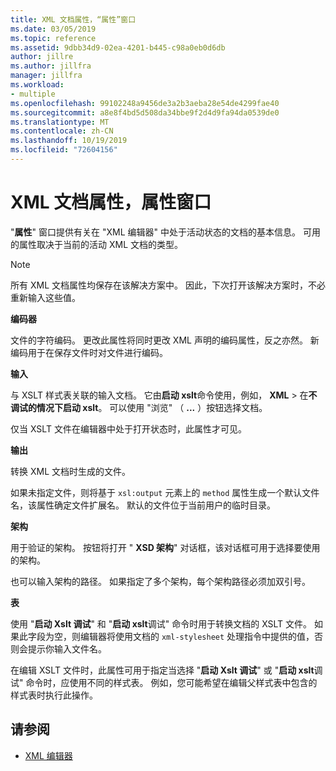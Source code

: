 ```yaml
---
title: XML 文档属性，“属性”窗口
ms.date: 03/05/2019
ms.topic: reference
ms.assetid: 9dbb34d9-02ea-4201-b445-c98a0eb0d6db
author: jillre
ms.author: jillfra
manager: jillfra
ms.workload:
- multiple
ms.openlocfilehash: 99102248a9456de3a2b3aeba28e54de4299fae40
ms.sourcegitcommit: a8e8f4bd5d508da34bbe9f2d4d9fa94da0539de0
ms.translationtype: MT
ms.contentlocale: zh-CN
ms.lasthandoff: 10/19/2019
ms.locfileid: "72604156"
---
```

# <a name="xml-document-properties-properties-window"></a>XML 文档属性，属性窗口

"**属性**" 窗口提供有关在 "XML 编辑器" 中处于活动状态的文档的基本信息。 可用的属性取决于当前的活动 XML 文档的类型。

> [!NOTE]
> 所有 XML 文档属性均保存在该解决方案中。 因此，下次打开该解决方案时，不必重新输入这些值。

**编码器**

文件的字符编码。 更改此属性将同时更改 XML 声明的编码属性，反之亦然。 新编码用于在保存文件时对文件进行编码。

**输入**

与 XSLT 样式表关联的输入文档。 它由**启动 xslt**命令使用，例如， **XML**  >  在**不调试的情况下启动 xslt**。 可以使用 "浏览" （ **...** ）按钮选择文档。

仅当 XSLT 文件在编辑器中处于打开状态时，此属性才可见。

**输出**

转换 XML 文档时生成的文件。

如果未指定文件，则将基于 `xsl:output` 元素上的 `method` 属性生成一个默认文件名，该属性确定文件扩展名。 默认的文件位于当前用户的临时目录。

**架构**

用于验证的架构。 按钮将打开 " **XSD 架构**" 对话框，该对话框可用于选择要使用的架构。

也可以输入架构的路径。 如果指定了多个架构，每个架构路径必须加双引号。

**表**

使用 "**启动 Xslt 调试**" 和 "**启动 xslt**调试" 命令时用于转换文档的 XSLT 文件。 如果此字段为空，则编辑器将使用文档的 `xml-stylesheet` 处理指令中提供的值，否则会提示你输入文件名。

在编辑 XSLT 文件时，此属性可用于指定当选择 "**启动 Xslt 调试**" 或 "**启动 xslt**调试" 命令时，应使用不同的样式表。 例如，您可能希望在编辑父样式表中包含的样式表时执行此操作。

## <a name="see-also"></a>请参阅

- [XML 编辑器](../xml-tools/xml-editor.md)